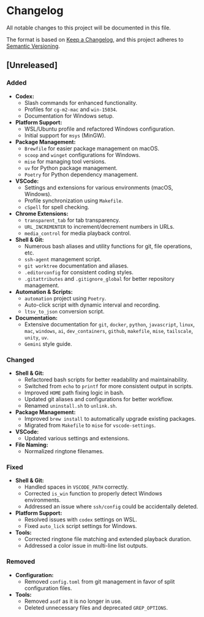 # Changelog

All notable changes to this project will be documented in this file.

The format is based on [Keep a Changelog](https://keepachangelog.com/en/1.0.0/),
and this project adheres to [Semantic Versioning](https://semver.org/spec/v2.0.0.html).

## [Unreleased]

### Added

- **Codex:**
  - Slash commands for enhanced functionality.
  - Profiles for `cg-m2-mac` and `win-15034`.
  - Documentation for Windows setup.
- **Platform Support:**
  - WSL/Ubuntu profile and refactored Windows configuration.
  - Initial support for `msys` (MinGW).
- **Package Management:**
  - `Brewfile` for easier package management on macOS.
  - `scoop` and `winget` configurations for Windows.
  - `mise` for managing tool versions.
  - `uv` for Python package management.
  - `Poetry` for Python dependency management.
- **VSCode:**
  - Settings and extensions for various environments (macOS, Windows).
  - Profile synchronization using `Makefile`.
  - `cSpell` for spell checking.
- **Chrome Extensions:**
  - `transparent_tab` for tab transparency.
  - `URL_INCREMENTER` to increment/decrement numbers in URLs.
  - `media_control` for media playback control.
- **Shell & Git:**
  - Numerous bash aliases and utility functions for git, file operations, etc.
  - `ssh-agent` management script.
  - `git worktree` documentation and aliases.
  - `.editorconfig` for consistent coding styles.
  - `.gitattributes` and `.gitignore_global` for better repository management.
- **Automation & Scripts:**
  - `automation` project using `Poetry`.
  - Auto-click script with dynamic interval and recording.
  - `ltsv_to_json` conversion script.
- **Documentation:**
  - Extensive documentation for `git`, `docker`, `python`, `javascript`, `linux`, `mac`, `windows`, `ai`, `dev_containers`, `github`, `makefile`, `mise`, `tailscale`, `unity`, `uv`.
  - `Gemini` style guide.

### Changed

- **Shell & Git:**
  - Refactored bash scripts for better readability and maintainability.
  - Switched from `echo` to `printf` for more consistent output in scripts.
  - Improved `HOME` path fixing logic in bash.
  - Updated git aliases and configurations for better workflow.
  - Renamed `uninstall.sh` to `unlink.sh`.
- **Package Management:**
  - Improved `brew install` to automatically upgrade existing packages.
  - Migrated from `Makefile` to `mise` for `vscode-settings`.
- **VSCode:**
  - Updated various settings and extensions.
- **File Naming:**
  - Normalized ringtone filenames.

### Fixed

- **Shell & Git:**
  - Handled spaces in `VSCODE_PATH` correctly.
  - Corrected `is_win` function to properly detect Windows environments.
  - Addressed an issue where `ssh/config` could be accidentally deleted.
- **Platform Support:**
  - Resolved issues with `codex` settings on WSL.
  - Fixed `auto_lick` script settings for Windows.
- **Tools:**
  - Corrected ringtone file matching and extended playback duration.
  - Addressed a color issue in multi-line list outputs.

### Removed

- **Configuration:**
  - Removed `config.toml` from git management in favor of split configuration files.
- **Tools:**
  - Removed `asdf` as it is no longer in use.
  - Deleted unnecessary files and deprecated `GREP_OPTIONS`.
